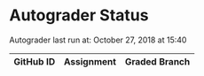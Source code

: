 # Autograder Status
Autograder last run at: October 27, 2018 at 15:40

| GitHub ID | Assignment | Graded Branch |
|-----------|------------|---------------|
